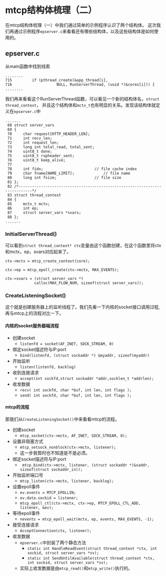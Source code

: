# mtcp结构体梳理（二）
在mtcp结构体梳理（一）中我们通过简单的示例程序认识了两个结构体。
这次我们再通过示例程序`epserver.c`来看看还有哪些结构体，以及这些结构体是如何使用的。

## epserver.c
从main函数中找到线索
```
........
715         if (pthread_create(&app_thread[i],
716                    NULL, RunServerThread, (void *)&cores[i])) {
........
```
我们再来看看这个RunServerThread函数，可以看见一个新的结构体名，`struct thread_context`，
并且这个结构体和`mctx_t`也有明显的关系。发现该结构体就定义在`epserver.c`中
```
.......
 68 struct server_vars
 69 {
 70     char request[HTTP_HEADER_LEN];
 71     int recv_len;
 72     int request_len;
 73     long int total_read, total_sent;
 74     uint8_t done;
 75     uint8_t rspheader_sent;
 76     uint8_t keep_alive;
 77 
 78     int fidx;                       // file cache index
 79     char fname[NAME_LIMIT];             // file name
 80     long int fsize;                 // file size
 81 };
 82 /*----------------------------------------------------------------------------*/
 83 struct thread_context
 84 {
 85     mctx_t mctx;
 86     int ep;
 87     struct server_vars *svars;
 88 };
.......
```
### InitialServerThread()
可以看到`struct thread_context* ctx`变量由这个函数创建，在这个函数里将ctx和mctx，ep，svars对应起来了。
```
ctx->mctx = mtcp_create_context(core);

ctx->ep = mtcp_epoll_create(ctx->mctx, MAX_EVENTS);

ctx->svars = (struct server_vars *)
             calloc(MAX_FLOW_NUM, sizeof(struct server_vars));
```

### CreateListeningSocket()
这个就是创建服务器上的监听线程了。我们先看一下内核的socket接口调用过程,再与mtcp上的流程对比一下。
#### 内核的socket服务器端流程
- 创建socket  
  - `listenfd = socket(AF_INET, SOCK_STREAM, 0)`
- 绑定socket描述符与IP:port  
  - `bind(listenfd, (struct sockaddr *) &myaddr, sizeof(myaddr)`
- 开始监听  
  - `listen(listenfd, backlog)`
- 收到连接请求  
  - `accept(int sockfd,struct sockaddr *addr,socklen_t *addrlen);`
- 收发数据
  - `recv( int sockfd, char *buf, int len, int flags );`
  - `send( int sockfd, char *buf, int len, int flags );`
  
#### mtcp的流程
那我们从`CreateListeningSocket()`中来看看mtcp的流程。
- 创建socket  
  - `mtcp_socket(ctx->mctx, AF_INET, SOCK_STREAM, 0);`
- 设置非阻塞方式  
  - `mtcp_setsock_nonblock(ctx->mctx, listener);`
  - 这一步我暂时也不知道是不是必须。
- 绑定socket描述符与IP:port  
  - ` mtcp_bind(ctx->mctx, listener, (struct sockaddr *)&saddr, sizeof(struct sockaddr_in));`
- 开始监听端口号  
  - `mtcp_listen(ctx->mctx, listener, backlog);`
- 设置epoll事件  
  - `ev.events = MTCP_EPOLLIN;`
  - `ev.data.sockid = listener;`
  - `mtcp_epoll_ctl(ctx->mctx, ctx->ep, MTCP_EPOLL_CTL_ADD, listener, &ev);`
- 等待epoll事件
  - `nevents = mtcp_epoll_wait(mctx, ep, events, MAX_EVENTS, -1);`
- 接受连接请求
  - `AcceptConnection(ctx, listener);`
- 收发数据
  - `epserver.c`中封装了两个静态方法
    - `static int HandleReadEvent(struct thread_context *ctx, int sockid, struct server_vars *sv);`
    - `static int SendUntilAvailable(struct thread_context *ctx, int sockid, struct server_vars *sv);`
  - 实际上收发数据是由`mtcp_read()`和`mtcp_write()`执行的。

